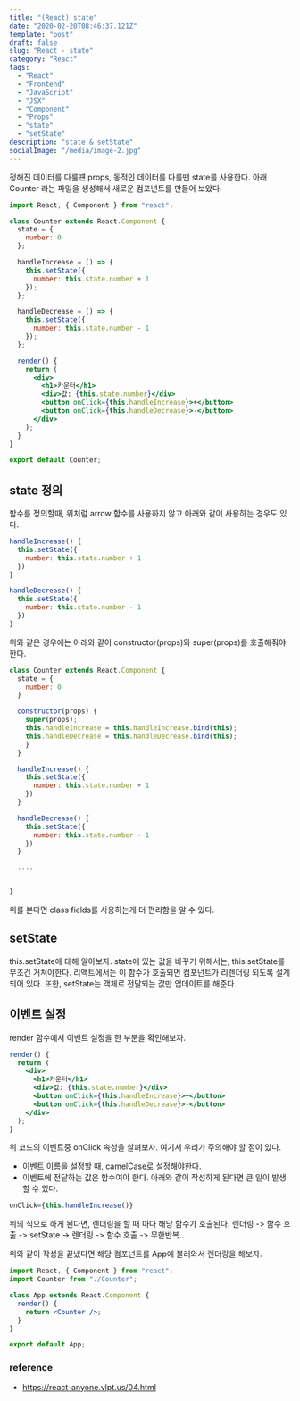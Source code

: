 ```yaml
---
title: "(React) state"
date: "2020-02-20T08:46:37.121Z"
template: "post"
draft: false
slug: "React - state"
category: "React"
tags:
  - "React"
  - "Frontend"
  - "JavaScript"
  - "JSX"
  - "Component"
  - "Props"
  - "state"
  - "setState"
description: "state & setState"
socialImage: "/media/image-2.jpg"
---
```


정해진 데이터를 다룰떈 props, 동적인 데이터를 다룰땐 state를 사용한다.
아래 Counter 라는 파일을 생성해서 새로운 컴포넌트를 만들어 보았다.

```jsx
import React, { Component } from "react";

class Counter extends React.Component {
  state = {
    number: 0
  };

  handleIncrease = () => {
    this.setState({
      number: this.state.number + 1
    });
  };

  handleDecrease = () => {
    this.setState({
      number: this.state.number - 1
    });
  };

  render() {
    return (
      <div>
        <h1>카운터</h1>
        <div>값: {this.state.number}</div>
        <button onClick={this.handleIncrease}>+</button>
        <button onClick={this.handleDecrease}>-</button>
      </div>
    );
  }
}

export default Counter;
```

## state 정의

함수를 정의할때, 위처럼 arrow 함수를 사용하지 않고 아래와 같이 사용하는 경우도 있다.

```jsx
handleIncrease() {
  this.setState({
    number: this.state.number + 1
  })
}

handleDecrease() {
  this.setState({
    number: this.state.number - 1
  })
}
```

위와 같은 경우에는 아래와 같이 constructor(props)와 super(props)를 호출해줘야 한다.

```jsx
class Counter extends React.Component {
  state = {
    number: 0
  }

  constructor(props) {
    super(props);
    this.handleIncrease = this.handleIncrease.bind(this);
    this.handleDecrease = this.handleDecrease.bind(this);
    }
  }

  handleIncrease() {
    this.setState({
      number: this.state.number + 1
    })
  }

  handleDecrease() {
    this.setState({
      number: this.state.number - 1
    })
  }

  ....


}

```

위를 본다면 class fields를 사용하는게 더 편리함을 알 수 있다.

## setState

this.setState에 대해 알아보자. state에 있는 값을 바꾸기 위해서는, this.setState를 무조건 거쳐야한다.
리액트에서는 이 함수가 호출되면 컴포넌트가 리렌더링 되도록 설계되어 있다. 또한, setState는 객체로 전달되는 값만 업데이트를 해준다.

## 이벤트 설정

render 함수에서 이벤트 설정을 한 부분을 확인해보자.

```jsx
render() {
  return (
    <div>
      <h1>카운터</h1>
      <div>값: {this.state.number}</div>
      <button onClick={this.handleIncrease}>+</button>
      <button onClick={this.handleDecrease}>-</button>
    </div>
  );
}
```

위 코드의 이벤트중 onClick 속성을 살펴보자.
여기서 우리가 주의해야 할 점이 있다.

- 이벤트 이름을 설정할 때, camelCase로 설정해야한다.
- 이벤트에 전달하는 값은 함수여야 한다. 아래와 같이 작성하게 된다면 큰 일이 발생할 수 있다.

```jsx
onClick={this.handleIncrease()}
```

위의 식으로 하게 된다면, 렌더링을 할 때 마다 해당 함수가 호출된다.
렌더링 -> 함수 호출 -> setState -> 렌더링 -> 함수 호출 -> 무한반복..

위와 같이 작성을 끝냈다면 해당 컴포넌트를 App에 불러와서 렌더링을 해보자.

```jsx
import React, { Component } from "react";
import Counter from "./Counter";

class App extends React.Component {
  render() {
    return <Counter />;
  }
}

export default App;
```

### reference

- https://react-anyone.vlpt.us/04.html
